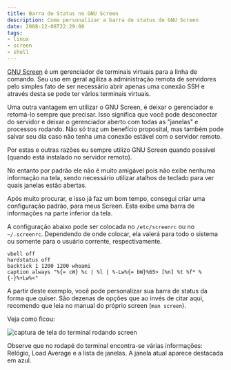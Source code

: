 ```yaml
---
title: Barra de Status no GNU Screen
description: Como personalizar a barra de status do GNU Screen
date: 2008-12-08T22:29:00
tags:
- linux
- screen
- shell
---
```


[GNU Screen](http://www.gnu.org/software/screen/) é um gerenciador de terminais virtuais para a linha de comando. Seu 
uso em geral agiliza a administração remota de servidores pelo simples fato de ser necessário abrir apenas uma conexão 
SSH e através desta se pode ter vários terminais virtuais.

<!--more-->

Uma outra vantagem em utilizar o GNU Screen, é deixar o gerenciador e retomá-lo sempre que precisar. Isso significa que 
você pode desconectar do servidor e deixar o gerenciador aberto com todas as "janelas" e processos rodando. Não só traz 
um benefício proposital, mas também pode salvar seu dia caso não tenha uma conexão estável com o servidor remoto.

Por estas e outras razões eu sempre utilizo GNU Screen quando possível (quando está instalado no servidor remoto).

No entanto por padrão ele não é muito amigável pois não exibe nenhuma informação na tela, sendo necessário utilizar 
atalhos de teclado para ver quais janelas estão abertas.

Após muito procurar, e isso já faz um bom tempo, consegui criar uma configuração padrão, para meus Screen. Esta exibe 
uma barra de informações na parte inferior da tela.

A configuração abaixo pode ser colocada no `/etc/screenrc` ou no `~/.screenrc`. Dependendo de onde colocar, ela valerá 
para todo o sistema ou somente para o usuário corrente, respectivamente.

```
vbell off
hardstatus off
backtick 1 1200 1200 whoami
caption always "%{= cW} %c | %l | %-Lw%{= bW}%65> [%n] %t %f* %{-}%+Lw%<"
```

A partir deste exemplo, você pode personalizar sua barra de status da forma que quiser. São dezenas de opções que ao 
invés de citar aqui, recomendo que leia no manual do próprio screen (`man screen`).

Veja como ficou:

![captura de tela do terminal rodando screen](/media/screen.png)

Observe que no rodapé do terminal encontra-se várias informações: Relógio, Load Average e a lista de janelas. A janela 
atual aparece destacada em azul.
